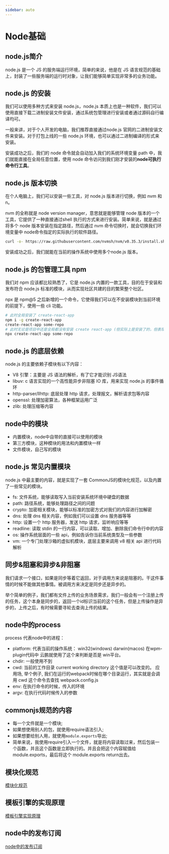 ```yaml
---
sidebar: auto
---
```


# Node基础

## node.js简介
node.js 是⼀个 JS 的服务端运⾏环境，简单的来说，他是在 JS 语⾔规范的基础上，封装了⼀些服务端的运⾏时对象，让我们能够简单实现⾮常多的业务功能。


## node.js 的安装
我们可以使⽤多种⽅式来安装 node.js，node.js 本质上也是⼀种软件，我们可以使⽤直接下载⼆进制安装⽂件安装，通过系统包管理进⾏安装或者通过源码⾃⾏编译均可。

⼀般来讲，对于个⼈开发的电脑，我们推荐直接通过node.js 官⽹的⼆进制安装⽂件来安装。对于打包上线的⼀些 node.js 环境，也可以通过⼆进制编译的形式来安装。

安装成功之后，我们的 node 命令就会⾃动加⼊我们的系统环境变量 path 中，我们就能直接在全局任意位置，使⽤ node 命令访问到我们刚才安装的**node可执⾏命令⾏⼯具**。

## node.js 版本切换
在个⼈电脑上，我们可以安装⼀些⼯具，对 node.js 版本进⾏切换，例如 nvm 和 n。

nvm 的全称就是 node version manager，意思就是能够管理 node 版本的⼀个⼯具，它提供了⼀种直接通过shell 执⾏的⽅式来进⾏安装。简单来说，就是通过将多个 node 版本安装在指定路径，然后通过 nvm 命令切换时，就会切换我们环境变量中 node命令指定的实际执⾏的软件路径。

```bash
curl -o- https://raw.githubusercontent.com/nvmsh/nvm/v0.35.3/install.sh | bash
```
安装成功之后，我们就能在当前的操作系统中使⽤多个node.js 版本。

## node.js 的包管理⼯具 npm
我们对 npm 应该都⽐较熟悉了，它是 node.js 内置的⼀款⼯具，⽬的在于安装和发布符合 node.js 标准的模块，从⽽实现社区共建的⽬的繁荣整个社区。

npx 是 npm@5 之后新增的⼀个命令，它使得我们可以在不安装模块到当前环境的前提下，使⽤⼀些 cli 功能。

```bash
# 此时全局安装了 create-react-app
npm i -g create-react-app
create-react-app some-repo
# 此时⽆论是项⽬中还是全局都没有安装 create react-app (但实际上是安装了的，但表现确实像没有安装)
npx create-react-app some-repo
```

## node.js 的底层依赖

node.js 的主要依赖⼦模块有以下内容：
- V8 引擎：主要是 JS 语法的解析，有了它才能识别 JS语法
- libuv: c 语⾔实现的⼀个⾼性能异步⾮阻塞 IO 库，⽤来实现 node.js 的事件循环
- http-parser/llhttp: 底层处理 http 请求，处理报⽂，解析请求包等内容
- openssl: 处理加密算法，各种框架运⽤⼴泛
- zlib: 处理压缩等内容

## node中的模块
- 内置模块，node中自带的直接可以使用的模块
- 第三方模块，这种模块的用法和内置模块一样
- 文件模块，自己写的模块

## node.js 常⻅内置模块
node.js 中最主要的内容，就是实现了⼀套 CommonJS的模块化规范，以及内置了⼀些常⻅的模块。

- fs: ⽂件系统，能够读取写⼊当前安装系统环境中硬盘的数据
- path: 路径系统，能够处理路径之间的问题
- crypto: 加密相关模块，能够以标准的加密⽅式对我们的内容进⾏加解密
- dns: 处理 dns 相关内容，例如我们可以设置 dns 服务器等等
- http: 设置⼀个 http 服务器，发送 http 请求，监听响应等等
- readline: 读取 stdin 的⼀⾏内容，可以读取、增加、删除我们命令⾏中的内容
- os: 操作系统层⾯的⼀些 api，例如告诉你当前系统类型及⼀些参数
- vm: ⼀个专⻔处理沙箱的虚拟机模块，底层主要来调⽤ v8 相关 api 进⾏代码解析

## 同步&阻塞和异步&非阻塞
我们请求一个接口，如果是同步等着它返回，对于调用方来说是阻塞的。干这件事情的时候不能做其他事情。被调用方来决定是同步还是异步的。

举个简单的例子，我们都有文件上传的业务场景需求，我们一般会有一个注册上传的任务，这个本身是同步的，返回一个id标识当前的这个任务，但是上传操作是异步的，上传之后，有时候需要寻轮去查询上传的结果。

## node中的process
process 代表node中的进程：
- platform: 代表当前的操作系统： win32(windows)  darwin(macos)
  在wpm-plugin代码中 云鹏就使用了这个来判断是否是 win平台。
- chdir: 一般使用不到
- cwd: 当前的工作目录 current working directory 这个值是可以改变的。
  应用场, 举个例子, 我们在运行的webpack时候在哪个目录运行，其实就是会调用 cwd 这个命令去查找 webpack.config.js 
- env: 在执行命令的时候，传入的环境
- argv: 在执行代码时候传入的参数

## commonjs规范的内容
- 每一个文件就是一个模块;
- 如果想使用别人的包，就使用require语法引入;
- 如果想要给别人用，就使用`module.exports`导出;
- 简单来说，我使用require引入一个文件，就是将内容读取过来，然后包装一个函数，并且这个函数是立即执行的。并且会把这个内容赋值给module.exports，最后将这个 module.exports return出去。

## 模块化规范
[模块化规范](../module/README.md)

<!-- ## 文章列表 -->
<!-- [child_process模块](../docs/child_process.md) -->

## 模板引擎的实现原理
[模板引擎实现原理](../docs/模板引擎.md)

## node中的发布订阅
[node中的发布订阅](../docs/node中的发布订阅.md)